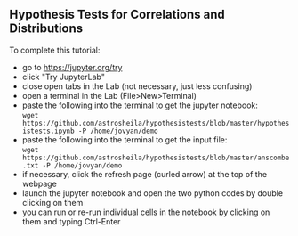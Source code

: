 ## Hypothesis Tests for Correlations and Distributions

To complete this tutorial:

 * go to https://jupyter.org/try
 * click "Try JupyterLab"
 * close open tabs in the Lab (not necessary, just less confusing)
 * open a terminal in the Lab (File>New>Terminal)
 * paste the following into the terminal to get the jupyter notebook:<br/>
  `wget https://github.com/astrosheila/hypothesistests/blob/master/hypothesistests.ipynb -P /home/jovyan/demo`
 * paste the following into the terminal to get the input file:<br/>
  `wget https://github.com/astrosheila/hypothesistests/blob/master/anscombe.txt -P /home/jovyan/demo` <br>
 * if necessary, click the refresh page (curled arrow) at the top of the webpage
 * launch the jupyter notebook and open the two python codes by double clicking on them
 * you can run or re-run individual cells in the notebook by clicking on them and typing Ctrl-Enter
